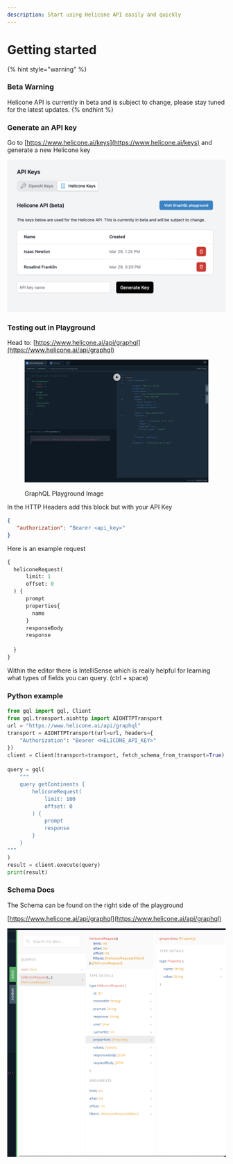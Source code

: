 ```yaml
---
description: Start using Helicone API easily and quickly
---
```


# Getting started

{% hint style="warning" %}
### Beta Warning

Helicone API is currently in beta and is subject to change, please stay tuned for the latest updates.
{% endhint %}

### Generate an API key

Go to [https://www.helicone.ai/keys](https://www.helicone.ai/keys) and generate a new Helicone key

![](<../.gitbook/assets/Screenshot 2023-04-13 at 2.33.11 PM.png>)



### Testing out in Playground&#x20;

Head to: [https://www.helicone.ai/api/graphql](https://www.helicone.ai/api/graphql)

<figure><img src="../.gitbook/assets/Screenshot 2023-04-13 at 2.38.51 PM.png" alt=""><figcaption><p>GraphQL Playground Image</p></figcaption></figure>

In the HTTP Headers add this block but with your API Key

```json
{
   "authorization": "Bearer <api_key>"
}
```

Here is an example request

```graphql
{
  heliconeRequest(
      limit: 1
      offset: 0
  ) {
      prompt
      properties{
        name
      }
      responseBody
      response

  }
}
```

Within the editor there is IntelliSense which is really helpful for learning what types of fields you can query. (ctrl + space)

### Python example

```python
from gql import gql, Client
from gql.transport.aiohttp import AIOHTTPTransport
url = "https://www.helicone.ai/api/graphql"
transport = AIOHTTPTransport(url=url, headers={
    "Authorization": "Bearer <HELICONE_API_KEY>"
})
client = Client(transport=transport, fetch_schema_from_transport=True)

query = gql(
    """
    query getContinents {
        heliconeRequest(
            limit: 100
            offset: 0
        ) { 
            prompt
            response
        }
    }
"""
)
result = client.execute(query)
print(result)
```

### Schema Docs

The Schema can be found on the right side of the playground

&#x20;[https://www.helicone.ai/api/graphql](https://www.helicone.ai/api/graphql)

![](../.gitbook/assets/image.png)

